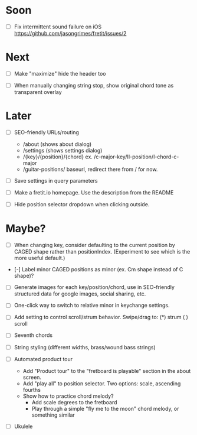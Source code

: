 # Soon

- [ ] Fix intermittent sound failure on iOS https://github.com/jasongrimes/fretit/issues/2

# Next

- [ ] Make "maximize" hide the header too

- [ ] When manually changing string stop, show original chord tone as transparent overlay

# Later

- [ ] SEO-friendly URLs/routing
  - /about (shows about dialog)
  - /settings (shows settings dialog)
  - /{key}/{position}/{chord} ex. /c-major-key/II-position/I-chord-c-major
  - /guitar-positions/ baseurl, redirect there from / for now.

- [ ] Save settings in query parameters

- [ ] Make a fretit.io homepage. Use the description from the README

- [ ] Hide position selector dropdown when clicking outside.

# Maybe?

- [ ] When changing key, consider defaulting to the current position by CAGED shape rather than positionIndex.
  (Experiment to see which is the more useful default.)

- [-] Label minor CAGED positions as minor (ex. Cm shape instead of C shape)?
- [ ] Generate images for each key/position/chord, use in SEO-friendly structured data for google images, social sharing, etc.
- [ ] One-click way to switch to relative minor in keychange settings.
- [ ] Add setting to control scroll/strum behavior. Swipe/drag to: (\*) strum ( ) scroll
- [ ] Seventh chords
- [ ] String styling (different widths, brass/wound bass strings)
- [ ] Automated product tour
  - Add "Product tour" to the "fretboard is playable" section in the about screen.
  - Add "play all" to position selector. Two options: scale, ascending fourths
  - Show how to practice chord melody?
    - Add scale degrees to the fretboard
    - Play through a simple "fly me to the moon" chord melody, or something similar
- [ ] Ukulele

